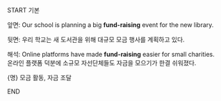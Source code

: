 START
기본

앞면:
Our school is planning a big **fund-raising** event for the new library.

뒷면:
우리 학교는 새 도서관을 위해 대규모 모금 행사를 계획하고 있다.

해석:
Online platforms have made **fund-raising** easier for small charities.  
온라인 플랫폼 덕분에 소규모 자선단체들도 자금을 모으기가 한결 쉬워졌다.

{명} 모금 활동, 자금 조달
<!--ID: 1746523999865-->
END